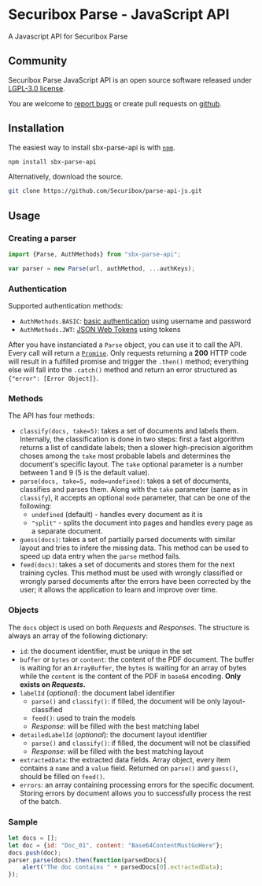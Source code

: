 # Securibox Parse - JavaScript API

A Javascript API for Securibox Parse

## Community

Securibox Parse JavaScript API is an open source software released under [LGPL-3.0 license](https://github.com/Securibox/parse-api-js/blob/master/LICENSE).

You are welcome to [report bugs](https://github.com/Securibox/parse-api-js/issues) or create pull requests on [github](https://github.com/Securibox/parse-api-js).

## Installation

The easiest way to install sbx-parse-api is with [`npm`][npm].

[npm]: https://www.npmjs.com/

```sh
npm install sbx-parse-api
```

Alternatively, download the source.

```sh
git clone https://github.com/Securibox/parse-api-js.git
```

## Usage

### Creating a parser
```JavaScript
import {Parse, AuthMethods} from "sbx-parse-api";

var parser = new Parse(url, authMethod, ...authKeys);
```

### Authentication

Supported authentication methods:
* `AuthMethods.BASIC`: [basic authentication](https://tools.ietf.org/html/rfc2617) using username and password
* `AuthMethods.JWT`: [JSON Web Tokens](https://jwt.io/) using tokens

After you have instanciated a `Parse` object, you can use it to call the API. Every call will return a [`Promise`](https://developer.mozilla.org/en-US/docs/Web/JavaScript/Reference/Global_Objects/Promise). Only requests returning a **200** HTTP code will result in a fulfilled promise and trigger the `.then()` method; everything else will fall into the `.catch()` method and return an error structured as `{"error": [Error Object]}`.

### Methods

The API has four methods:
* `classify(docs, take=5)`: takes a set of documents and labels them. Internally, the classification is done in two steps: first a fast algorithm returns a list of candidate labels; then a slower high-precision algorithm choses among the `take` most probable labels and determines the document's specific layout. The `take` optional parameter is a number between 1 and 9 (5 is the default value).  
* `parse(docs, take=5, mode=undefined)`: takes a set of documents, classifies and parses them. Along with the `take` parameter (same as in `classify`), it accepts an optional `mode` parameter, that can be one of the following:
  * `undefined` (default) - handles every document as it is
  * `"split"` - splits the document into pages and handles every page as a separate document.
* `guess(docs)`: takes a set of partially parsed documents with similar layout and tries to infere the missing data. This method can be used to speed up data entry when the `parse` method fails.
* `feed(docs)`: takes a set of documents and stores them for the next training cycles. This method must be used with wrongly classified or wrongly parsed documents after the errors have been corrected by the user; it allows the application to learn and improve over time.

### Objects

The `docs` object is used on both _Requests_ and _Responses_. The structure is always an array of the following dictionary:
* `id`: the document identifier, must be unique in the set
* `buffer` or `bytes` or `content`: the content of the PDF document. The buffer is waiting for an `ArrayBuffer`, the `bytes` is waiting for an array of bytes while the `content` is the content of the PDF in `base64` encoding. **Only exists on _Requests_.**
* `labelId` (_optional_): the document label identifier
  * `parse()` and `classify()`: if filled, the document will be only layout-classified
  * `feed()`: used to train the models
  * _Response_: will be filled with the best matching label
* `detailedLabelId` (_optional_): the document layout identifier
  * `parse()` and `classify()`: if filled, the document will not be classified
  * _Response_: will be filled with the best matching layout
* `extractedData`: the extracted data fields. Array object, every item contains a `name` and a `value` field. Returned on `parse()` and `guess()`, should be filled on `feed()`.
* `errors`: an array containing processing errors for the specific document. Storing errors by document allows you to successfully process the rest of the batch.

### Sample
```JavaScript
let docs = [];
let doc = {id: "Doc_01", content: "Base64ContentMustGoHere"};
docs.push(doc);
parser.parse(docs).then(function(parsedDocs){
    alert("The doc contains " + parsedDocs[0].extractedData);
});
```
